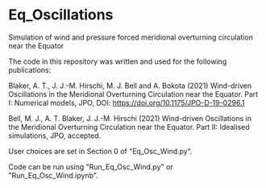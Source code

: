 # Eq_Oscillations
Simulation of wind and pressure forced meridional overturning circulation near the Equator


The code in this repository was written and used for the following publications:

Blaker, A. T., J. J.-M. Hirschi, M. J. Bell and A. Bokota (2021) Wind-driven Oscillations in the Meridional Overturning Circulation near the Equator.
Part I: Numerical models, JPO, DOI: https://doi.org/10.1175/JPO-D-19-0296.1

Bell, M. J., A. T. Blaker, J. J.-M. Hirschi (2021) Wind-driven Oscillations in the Meridional Overturning Circulation near the Equator.
Part II: Idealised simulations, JPO, accepted.


User choices are set in Section 0 of  "Eq_Osc_Wind.py".

Code can be run using  "Run_Eq_Osc_Wind.py"  or  "Run_Eq_Osc_Wind.ipynb".

